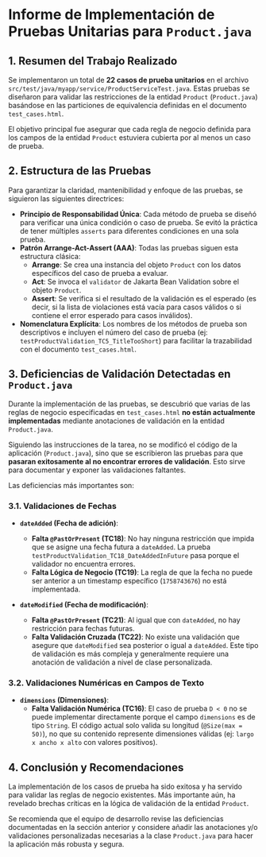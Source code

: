 # Informe de Implementación de Pruebas Unitarias para `Product.java`

## 1. Resumen del Trabajo Realizado

Se implementaron un total de **22 casos de prueba unitarios** en el archivo `src/test/java/myapp/service/ProductServiceTest.java`. Estas pruebas se diseñaron para validar las restricciones de la entidad `Product` (`Product.java`) basándose en las particiones de equivalencia definidas en el documento `test_cases.html`.

El objetivo principal fue asegurar que cada regla de negocio definida para los campos de la entidad `Product` estuviera cubierta por al menos un caso de prueba.

## 2. Estructura de las Pruebas

Para garantizar la claridad, mantenibilidad y enfoque de las pruebas, se siguieron las siguientes directrices:

*   **Principio de Responsabilidad Única**: Cada método de prueba se diseñó para verificar una única condición o caso de prueba. Se evitó la práctica de tener múltiples `asserts` para diferentes condiciones en una sola prueba.
*   **Patrón Arrange-Act-Assert (AAA)**: Todas las pruebas siguen esta estructura clásica:
    *   **Arrange**: Se crea una instancia del objeto `Product` con los datos específicos del caso de prueba a evaluar.
    *   **Act**: Se invoca el `validator` de Jakarta Bean Validation sobre el objeto `Product`.
    *   **Assert**: Se verifica si el resultado de la validación es el esperado (es decir, si la lista de violaciones está vacía para casos válidos o si contiene el error esperado para casos inválidos).
*   **Nomenclatura Explícita**: Los nombres de los métodos de prueba son descriptivos e incluyen el número del caso de prueba (ej: `testProductValidation_TC5_TitleTooShort`) para facilitar la trazabilidad con el documento `test_cases.html`.

## 3. Deficiencias de Validación Detectadas en `Product.java`

Durante la implementación de las pruebas, se descubrió que varias de las reglas de negocio especificadas en `test_cases.html` **no están actualmente implementadas** mediante anotaciones de validación en la entidad `Product.java`.

Siguiendo las instrucciones de la tarea, no se modificó el código de la aplicación (`Product.java`), sino que se escribieron las pruebas para que **pasaran exitosamente al no encontrar errores de validación**. Esto sirve para documentar y exponer las validaciones faltantes.

Las deficiencias más importantes son:

### 3.1. Validaciones de Fechas

*   **`dateAdded` (Fecha de adición)**:
    *   **Falta `@PastOrPresent` (TC18)**: No hay ninguna restricción que impida que se asigne una fecha futura a `dateAdded`. La prueba `testProductValidation_TC18_DateAddedInFuture` pasa porque el validador no encuentra errores.
    *   **Falta Lógica de Negocio (TC19)**: La regla de que la fecha no puede ser anterior a un timestamp específico (`1758743676`) no está implementada.

*   **`dateModified` (Fecha de modificación)**:
    *   **Falta `@PastOrPresent` (TC21)**: Al igual que con `dateAdded`, no hay restricción para fechas futuras.
    *   **Falta Validación Cruzada (TC22)**: No existe una validación que asegure que `dateModified` sea posterior o igual a `dateAdded`. Este tipo de validación es más compleja y generalmente requiere una anotación de validación a nivel de clase personalizada.

### 3.2. Validaciones Numéricas en Campos de Texto

*   **`dimensions` (Dimensiones)**:
    *   **Falta Validación Numérica (TC16)**: El caso de prueba `D < 0` no se puede implementar directamente porque el campo `dimensions` es de tipo `String`. El código actual solo valida su longitud (`@Size(max = 50)`), no que su contenido represente dimensiones válidas (ej: `largo x ancho x alto` con valores positivos).

## 4. Conclusión y Recomendaciones

La implementación de los casos de prueba ha sido exitosa y ha servido para validar las reglas de negocio existentes. Más importante aún, ha revelado brechas críticas en la lógica de validación de la entidad `Product`.

Se recomienda que el equipo de desarrollo revise las deficiencias documentadas en la sección anterior y considere añadir las anotaciones y/o validaciones personalizadas necesarias a la clase `Product.java` para hacer la aplicación más robusta y segura.
